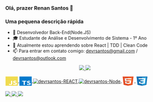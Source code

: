 ### Olá, prazer Renan Santos 👋

### Uma pequena descrição rápida

- 🔭 Desenvolvedor Back-End(Node.JS)
- 🎓 Estudante de Análise e Desenvolvimento de Sistema - 1º Ano
- 📖 Atualmente estou aprendendo sobre React | TDD | Clean Code
- 📫 Para entrar em contato comigo: devrsantos@gmail.com / devrsantos@outlook.com

<div align="center">
  <a href="https://github.com/devrsantos">
  <img height="180em" src="https://github-readme-stats.vercel.app/api?username=devrsantos&show_icons=true&theme=dark&include_all_commits=true&count_private=true"/>
  <img height="180em" src="https://github-readme-stats.vercel.app/api/top-langs/?username=devrsantos&layout=compact&langs_count=7&theme=dark"/>
</div>

<div style="display: inline_block"><br>
  <img align="center" alt="devrsantos-JS" height="30" width="40" src="https://raw.githubusercontent.com/devicons/devicon/master/icons/javascript/javascript-plain.svg">
  <img align="center" alt="devrsantos-TS" height="30" width="40" src="https://raw.githubusercontent.com/devicons/devicon/master/icons/typescript/typescript-plain.svg">
  
  <img align="center" alt="devrsantos-REACT" height="30" width="40" src="https://cdn.jsdelivr.net/gh/devicons/devicon/icons/react/react-original-wordmark.svg" />
  <img align="center" alt="devrsantos-Node" height="30" width="40" src="https://cdn.jsdelivr.net/gh/devicons/devicon/icons/nodejs/nodejs-original.svg"">
  <img align="center" alt="devrsantos-HTML" height="30" width="40" src="https://raw.githubusercontent.com/devicons/devicon/master/icons/html5/html5-original.svg">
  <img align="center" alt="devrsantos-CSS" height="30" width="40" src="https://raw.githubusercontent.com/devicons/devicon/master/icons/css3/css3-original.svg">
</div>
</br>
<div> 
  <a href="https://www.instagram.com/dev_fullstack_89/" target="_blank">
    <img src="https://img.shields.io/badge/-Instagram-%23E4405F?style=for-the-badge&logo=instagram&logoColor=white" target="_blank">
  </a>
  <a href = "mailto:devrsantos@gmail.com">
    <img src="https://img.shields.io/badge/-Gmail-%23333?style=for-the-badge&logo=gmail&logoColor=white" target="_blank">
  </a>
  <a href="https://www.linkedin.com/in/renan-santos-dev-node/" target="_blank">
    <img src="https://img.shields.io/badge/-LinkedIn-%230077B5?style=for-the-badge&logo=linkedin&logoColor=white" target="_blank">
  </a> 
</div>
